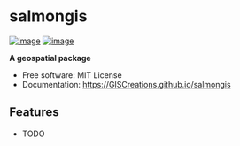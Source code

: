# salmongis


[![image](https://img.shields.io/pypi/v/salmongis.svg)](https://pypi.python.org/pypi/salmongis)
[![image](https://img.shields.io/conda/vn/conda-forge/salmongis.svg)](https://anaconda.org/conda-forge/salmongis)


**A geospatial package**


-   Free software: MIT License
-   Documentation: https://GISCreations.github.io/salmongis
    

## Features

-   TODO
